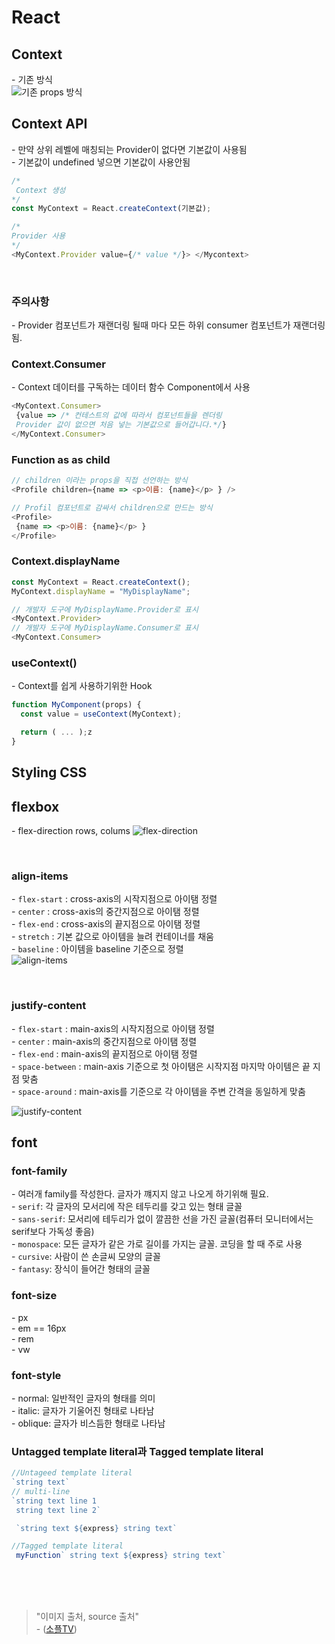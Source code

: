 # React

## Context
\- 기존 방식   
![기존 props 방식](imgs/20230406-02.png) 

## Context API
\- 만약 상위 레벨에 매칭되는 Provider이 없다면 기본값이 사용됨   
\- 기본값이 undefined 넣으면 기본값이 사용안됨
```javascript
/*
 Context 생성 
*/
const MyContext = React.createContext(기본값);

/*
Provider 사용
*/
<MyContext.Provider value={/* value */}> </Mycontext>
```

<br />

### 주의사항
\- Provider 컴포넌트가 재랜더링 될때 마다 모든 하위 consumer 컴포넌트가 재랜더링 됨.

### Context.Consumer
\- Context 데이터를 구독하는 데이터 함수 Component에서 사용
```javascript
<MyContext.Consumer>
 {value => /* 컨테스트의 값에 따라서 컴포넌트들을 렌더링  
 Provider 값이 없으면 처음 넣는 기본값으로 들어갑니다.*/}
</MyContext.Consumer>
```

### Function as as child
```javascript
// children 이라는 props을 직접 선언하는 방식
<Profile children={name => <p>이름: {name}</p> } />

// Profil 컴포넌트로 감싸서 children으로 만드는 방식
<Profile>
 {name => <p>이름: {name}</p> }
</Profile>
```

### Context.displayName
```javascript
const MyContext = React.createContext();
MyContext.displayName = "MyDisplayName";

// 개발자 도구에 MyDisplayName.Provider로 표시
<MyContext.Provider>
// 개발자 도구에 MyDisplayName.Consumer로 표시
<MyContext.Consumer>
```

### useContext()
\- Context를 쉽게 사용하기위한 Hook
```javascript
function MyComponent(props) {
  const value = useContext(MyContext);

  return ( ... );z
}
```
## Styling CSS

## flexbox
\- flex-direction rows, colums
![flex-direction](imgs/20230406-03.png)

<br />

### align-items
\- `flex-start` : cross-axis의 시작지점으로 아이탬 정렬   
\- `center` : cross-axis의 중간지점으로 아이탬 정렬   
\- `flex-end` : cross-axis의 끝지점으로 아이탬 정렬   
\- `stretch` :  기본 값으로 아이템을 늘려 컨테이너를 채움  
\- `baseline` : 아이템을 baseline 기준으로 정렬   
![align-items](imgs/20230406-04.png)

<br />

### justify-content
\- `flex-start` : main-axis의 시작지점으로 아이탬 정렬   
\- `center` : main-axis의 중간지점으로 아이탬 정렬   
\- `flex-end` : main-axis의 끝지점으로 아이탬 정렬   
\- `space-between` : main-axis 기준으로 첫 아이탬은 시작지점 마지막 아이템은 끝 지점 맞춤   
\- `space-around` : main-axis를 기준으로 각 아이템을 주변 간격을 동일하게 맞춤   

![justify-content](imgs/20230406-05.png)

## font

### font-family
\- 여러개 family를 작성한다. 글자가 꺠지지 않고 나오게 하기위해 필요.   
\- `serif`: 각 글자의 모서리에 작은 테두리를 갖고 있는 형태 글꼴   
\- `sans-serif`: 모서리에 테두리가 없이 깔끔한 선을 가진 글꼴(컴퓨터 모니터에서는 serif보다 가독성 좋음)   
\- `monospace`: 모든 글자가 같은 가로 길이를 가지는 글꼴. 코딩을 할 때 주로 사용   
\- `cursive`: 사람이 쓴 손글씨 모양의 글꼴   
\- `fantasy`: 장식이 들어간 형태의 글꼴    

### font-size
\- px   
\- em == 16px  
\- rem   
\- vw  

### font-style
\- normal: 일반적인 글자의 형태를 의미   
\- italic: 글자가 기울어진 형태로 나타남   
\- oblique: 글자가 비스듬한 형태로 나타남   


### Untagged template literal과 Tagged template literal
```javascript
//Untageed template literal
`string text`
// multi-line
`string text line 1
 string text line 2`

 `string text ${express} string text`

//Tagged template literal
 myFunction` string text ${express} string text`

```

<br />

<br/>
<br/>

> "이미지 출처, source 출처"  
> \- ([소플TV](https://www.youtube.com/@TV-wq6zp))

